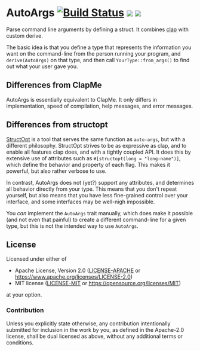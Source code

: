# AutoArgs [![Build Status](https://travis-ci.org/droundy/auto-args.svg?branch=master)](https://travis-ci.org/droundy/auto-args) [![](https://img.shields.io/crates/v/auto-args.svg)](https://crates.io/crates/auto-args) [![](https://docs.rs/auto-args/badge.svg)](https://docs.rs/auto-args)

Parse command line arguments by defining a struct.  It combines
[clap](https://crates.io/crates/clap) with custom derive.

The basic idea is that you define a type that represents the
information you want on the command-line from the person running your
program, and `derive(AutoArgs)` on that type, and then call
`YourType::from_args()` to find out what your user gave you.

## Differences from ClapMe

AutoArgs is essentially equivalent to ClapMe.  It only differs in
implementation, speed of compilation, help messages, and error messages.

## Differences from structopt

[StructOpt](https://docs.rs/structopt) is a tool that serves the same
function as `auto-args`, but with a different philosophy.  StructOpt
strives to be as expressive as clap, and to enable all features clap
does, and with a tightly coupled API.  It does this by extensive use
of attributes such as `#[structopt(long = "long-name")]`, which define
the behavior and property of each flag.  This makes it powerful, but
also rather verbose to use.

In contrast, AutoArgs does not (yet?) support any attributes, and
determines all behavior directly from your type.  This means that you
don't repeat yourself, but also means that you have less fine-grained
control over your interface, and some interfaces may be well-nigh
impossible.

You *can* implement the `AutoArgs` trait manually, which does make it
possible (and not even that painful) to create a different
command-line for a given type, but this is not the intended way to use
`AutoArgs`.

## License

Licensed under either of

- Apache License, Version 2.0 ([LICENSE-APACHE](LICENSE-APACHE) or
  <https://www.apache.org/licenses/LICENSE-2.0>)
- MIT license ([LICENSE-MIT](LICENSE-MIT) or
  <https://opensource.org/licenses/MIT>)

at your option.

### Contribution

Unless you explicitly state otherwise, any contribution intentionally
submitted for inclusion in the work by you, as defined in the
Apache-2.0 license, shall be dual licensed as above, without any
additional terms or conditions.

